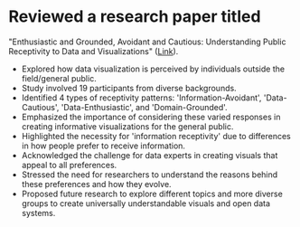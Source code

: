 # Reviewed a research paper titled 
"Enthusiastic and Grounded, Avoidant and Cautious: Understanding Public Receptivity to Data and Visualizations" 
([Link](https://ieeexplore.ieee.org/stamp/stamp.jsp?arnumber=10292909)).
- Explored how data visualization is perceived by individuals outside the field/general public.
- Study involved 19 participants from diverse backgrounds.
- Identified 4 types of receptivity patterns: 'Information-Avoidant', 'Data-Cautious', 'Data-Enthusiastic', and 'Domain-Grounded'.
- Emphasized the importance of considering these varied responses in creating informative visualizations for the general public.
- Highlighted the necessity for 'information receptivity' due to differences in how people prefer to receive information.
- Acknowledged the challenge for data experts in creating visuals that appeal to all preferences.
- Stressed the need for researchers to understand the reasons behind these preferences and how they evolve.
- Proposed future research to explore different topics and more diverse groups to create universally understandable visuals and open data systems.
